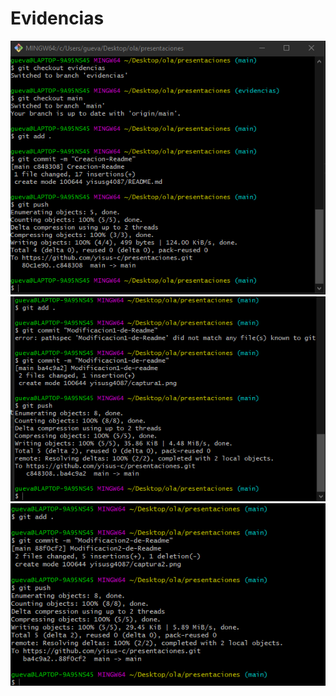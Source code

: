 # Evidencias 
![Evidencia 1](captura1.png)
![Evidencia 2](captura2.png)
![Evidencia 3](captura3.png)